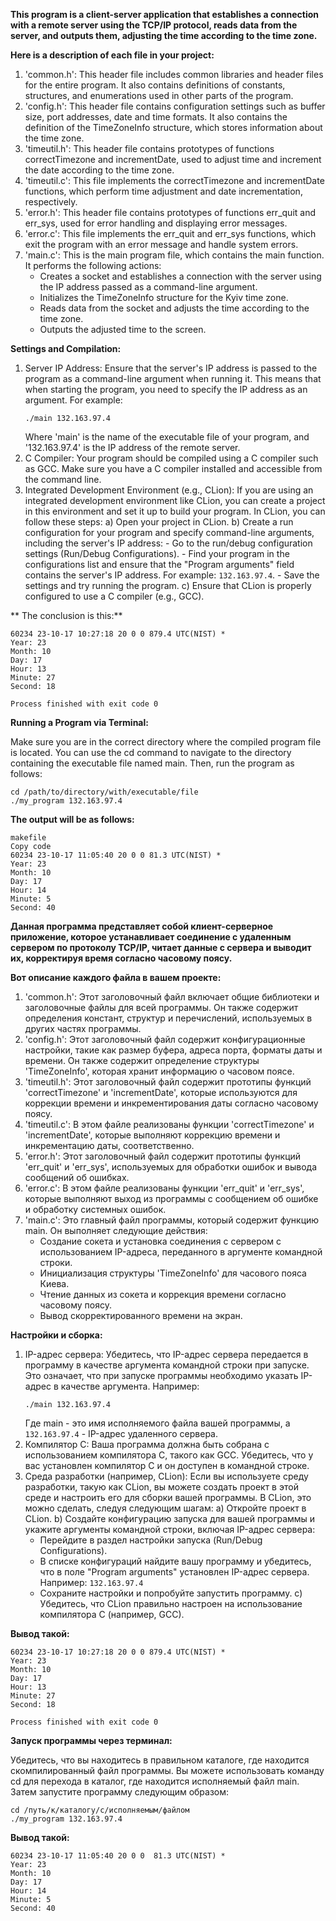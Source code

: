 **This program is a client-server application that establishes a connection with a remote server using the TCP/IP 
protocol, reads data from the server, and outputs them, adjusting the time according to the time zone.**

**Here is a description of each file in your project:**

1. 'common.h': This header file includes common libraries and header files for the entire program. It also contains 
   definitions of constants, structures, and enumerations used in other parts of the program.
2. 'config.h': This header file contains configuration settings such as buffer size, port addresses, date and time 
   formats. It also contains the definition of the TimeZoneInfo structure, which stores information about the time zone.
3. 'timeutil.h': This header file contains prototypes of functions correctTimezone and incrementDate, used to adjust 
   time and increment the date according to the time zone.
4. 'timeutil.c': This file implements the correctTimezone and incrementDate functions, which perform time adjustment and
   date incrementation, respectively.
5. 'error.h': This header file contains prototypes of functions err_quit and err_sys, used for error handling and 
   displaying error messages.
6. 'error.c': This file implements the err_quit and err_sys functions, which exit the program with an error message and 
   handle system errors.
7. 'main.c': This is the main program file, which contains the main function. It performs the following actions:
    - Creates a socket and establishes a connection with the server using the IP address passed as a command-line argument.
    - Initializes the TimeZoneInfo structure for the Kyiv time zone.
    - Reads data from the socket and adjusts the time according to the time zone.
    - Outputs the adjusted time to the screen.

**Settings and Compilation:**

1. Server IP Address: Ensure that the server's IP address is passed to the program as a command-line argument when 
   running it. This means that when starting the program, you need to specify the IP address as an argument. For example:
    ```
    ./main 132.163.97.4
    ```
   Where 'main' is the name of the executable file of your program, and '132.163.97.4' is the IP address of the remote 
   server.
2. C Compiler: Your program should be compiled using a C compiler such as GCC. Make sure you have a C compiler installed
   and accessible from the command line.
3. Integrated Development Environment (e.g., CLion): If you are using an integrated development environment like CLion,
   you can create a project in this environment and set it up to build your program. In CLion, you can follow these steps:
   a) Open your project in CLion.
   b) Create a run configuration for your program and specify command-line arguments, including the server's IP address:
        - Go to the run/debug configuration settings (Run/Debug Configurations).
        - Find your program in the configurations list and ensure that the "Program arguments" field contains the 
          server's IP address. For example: `132.163.97.4`.
        - Save the settings and try running the program.
   c) Ensure that CLion is properly configured to use a C compiler (e.g., GCC).

** The conclusion is this:**
```
60234 23-10-17 10:27:18 20 0 0 879.4 UTC(NIST) *
Year: 23
Month: 10
Day: 17
Hour: 13
Minute: 27
Second: 18

Process finished with exit code 0
```

**Running a Program via Terminal:**

Make sure you are in the correct directory where the compiled program file is located. You can use the cd command to 
navigate to the directory containing the executable file named main. Then, run the program as follows:
```
cd /path/to/directory/with/executable/file
./my_program 132.163.97.4
```

**The output will be as follows:**
```
makefile
Copy code
60234 23-10-17 11:05:40 20 0 0 81.3 UTC(NIST) *
Year: 23
Month: 10
Day: 17
Hour: 14
Minute: 5
Second: 40
```




**Данная программа представляет собой клиент-серверное приложение, которое устанавливает соединение с удаленным сервером 
по протоколу TCP/IP, читает данные с сервера и выводит их, корректируя время согласно часовому поясу.**

**Вот описание каждого файла в вашем проекте:**


1. 'common.h': Этот заголовочный файл включает общие библиотеки и заголовочные файлы для всей программы. Он также 
   содержит определения констант, структур и перечислений, используемых в других частях программы.
2. 'config.h': Этот заголовочный файл содержит конфигурационные настройки, такие как размер буфера, адреса порта, 
   форматы даты и времени. Он также содержит определение структуры 'TimeZoneInfo', которая хранит информацию о часовом 
   поясе.
3. 'timeutil.h': Этот заголовочный файл содержит прототипы функций 'correctTimezone' и 'incrementDate', которые 
   используются для коррекции времени и инкрементирования даты согласно часовому поясу.
4. 'timeutil.c': В этом файле реализованы функции 'correctTimezone' и 'incrementDate', которые выполняют коррекцию 
   времени и инкрементацию даты, соответственно.
5. 'error.h': Этот заголовочный файл содержит прототипы функций 'err_quit' и 'err_sys', используемых для обработки 
   ошибок и вывода сообщений об ошибках.
6. 'error.c': В этом файле реализованы функции 'err_quit' и 'err_sys', которые выполняют выход из программы с сообщением
   об ошибке и обработку системных ошибок.
7. 'main.c': Это главный файл программы, который содержит функцию main. Он выполняет следующие действия:
    - Создание сокета и установка соединения с сервером с использованием IP-адреса, переданного в аргументе командной 
      строки.
    - Инициализация структуры 'TimeZoneInfo' для часового пояса Киева.
    - Чтение данных из сокета и коррекция времени согласно часовому поясу.
    - Вывод скорректированного времени на экран.
   
**Настройки и сборка:**

1. IP-адрес сервера: Убедитесь, что IP-адрес сервера передается в программу в качестве аргумента командной строки при 
   запуске. Это означает, что при запуске программы необходимо указать IP-адрес в качестве аргумента. Например:
    ```
    ./main 132.163.97.4
    ```
   Где main - это имя исполняемого файла вашей программы, а ```132.163.97.4``` - IP-адрес удаленного сервера.
2. Компилятор C: Ваша программа должна быть собрана с использованием компилятора C, такого как GCC. Убедитесь, что у вас
   установлен компилятор C и он доступен в командной строке.
3. Среда разработки (например, CLion): Если вы используете среду разработки, такую как CLion, вы можете создать проект в
   этой среде и настроить его для сборки вашей программы. В CLion, это можно сделать, следуя следующим шагам:
   a) Откройте проект в CLion.
   b) Создайте конфигурацию запуска для вашей программы и укажите аргументы командной строки, включая IP-адрес сервера:
      - Перейдите в раздел настройки запуска (Run/Debug Configurations).
      - В списке конфигураций найдите вашу программу и убедитесь, что в поле "Program arguments" установлен IP-адрес 
        сервера. Например: ```132.163.97.4```
      - Сохраните настройки и попробуйте запустить программу.
   c) Убедитесь, что CLion правильно настроен на использование компилятора C (например, GCC).

**Вывод такой:**
```
60234 23-10-17 10:27:18 20 0 0 879.4 UTC(NIST) *
Year: 23
Month: 10
Day: 17
Hour: 13
Minute: 27
Second: 18

Process finished with exit code 0
```

**Запуск программы через терминал:**

Убедитесь, что вы находитесь в правильном каталоге, где находится скомпилированный файл программы. Вы можете 
использовать команду cd для перехода в каталог, где находится исполняемый файл main. Затем запустите программу следующим
образом:
```
cd /путь/к/каталогу/с/исполняемым/файлом
./my_program 132.163.97.4
```
**Вывод такой:**
```
60234 23-10-17 11:05:40 20 0 0  81.3 UTC(NIST) *
Year: 23
Month: 10
Day: 17
Hour: 14
Minute: 5
Second: 40
```